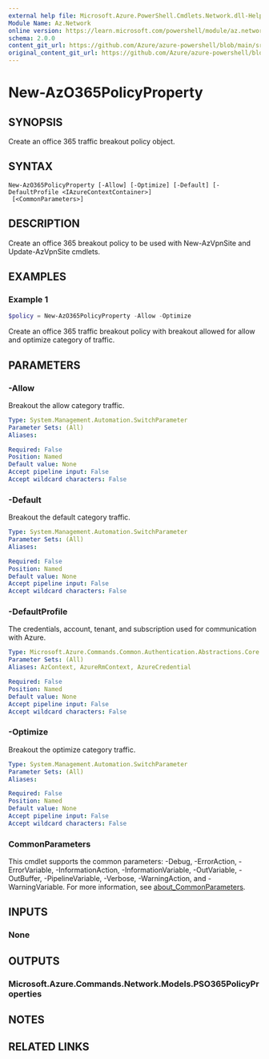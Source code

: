 ```yaml
---
external help file: Microsoft.Azure.PowerShell.Cmdlets.Network.dll-Help.xml
Module Name: Az.Network
online version: https://learn.microsoft.com/powershell/module/az.network/new-azo365policyproperty
schema: 2.0.0
content_git_url: https://github.com/Azure/azure-powershell/blob/main/src/Network/Network/help/New-AzO365PolicyProperty.md
original_content_git_url: https://github.com/Azure/azure-powershell/blob/main/src/Network/Network/help/New-AzO365PolicyProperty.md
---
```


# New-AzO365PolicyProperty

## SYNOPSIS
Create an office 365 traffic breakout policy object.

## SYNTAX

```
New-AzO365PolicyProperty [-Allow] [-Optimize] [-Default] [-DefaultProfile <IAzureContextContainer>]
 [<CommonParameters>]
```

## DESCRIPTION
Create an office 365 breakout policy to be used with New-AzVpnSite and Update-AzVpnSite cmdlets.
## EXAMPLES

### Example 1
```powershell
$policy = New-AzO365PolicyProperty -Allow -Optimize
```

Create an office 365 traffic breakout policy with breakout allowed for allow and optimize category of traffic.

## PARAMETERS

### -Allow
Breakout the allow category traffic.

```yaml
Type: System.Management.Automation.SwitchParameter
Parameter Sets: (All)
Aliases:

Required: False
Position: Named
Default value: None
Accept pipeline input: False
Accept wildcard characters: False
```

### -Default
Breakout the default category traffic.

```yaml
Type: System.Management.Automation.SwitchParameter
Parameter Sets: (All)
Aliases:

Required: False
Position: Named
Default value: None
Accept pipeline input: False
Accept wildcard characters: False
```

### -DefaultProfile
The credentials, account, tenant, and subscription used for communication with Azure.

```yaml
Type: Microsoft.Azure.Commands.Common.Authentication.Abstractions.Core.IAzureContextContainer
Parameter Sets: (All)
Aliases: AzContext, AzureRmContext, AzureCredential

Required: False
Position: Named
Default value: None
Accept pipeline input: False
Accept wildcard characters: False
```

### -Optimize
Breakout the optimize category traffic.

```yaml
Type: System.Management.Automation.SwitchParameter
Parameter Sets: (All)
Aliases:

Required: False
Position: Named
Default value: None
Accept pipeline input: False
Accept wildcard characters: False
```

### CommonParameters
This cmdlet supports the common parameters: -Debug, -ErrorAction, -ErrorVariable, -InformationAction, -InformationVariable, -OutVariable, -OutBuffer, -PipelineVariable, -Verbose, -WarningAction, and -WarningVariable. For more information, see [about_CommonParameters](http://go.microsoft.com/fwlink/?LinkID=113216).

## INPUTS

### None

## OUTPUTS

### Microsoft.Azure.Commands.Network.Models.PSO365PolicyProperties

## NOTES

## RELATED LINKS
